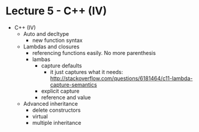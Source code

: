 # Lecture 5 - C++ (IV)

- C++ (IV)
    - Auto and decltype
        - new function syntax
    - Lambdas and closures
        - referencing functions easily. No more parenthesis
        - lambas
            - capture defaults
                - it just captures what it needs:
                  http://stackoverflow.com/questions/6181464/c11-lambda-capture-semantics
            - explicit capture
            - reference and value
    - Advanced inheritance
        - delete constructors
        - virtual
        - multiple inheritance
         
